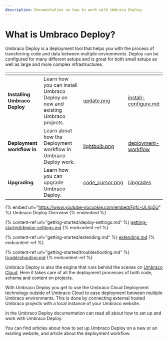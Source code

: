 ```yaml
---
description: Documentation on how to work with Umbraco Deploy.
---
```


# What is Umbraco Deploy?

Umbraco Deploy is a deployment tool that helps you with the process of transferring code and data between multiple environments. Deploy can be configured for many different setups and is great for both small setups as well as large and more complex infrastructures.

<table data-view="cards"><thead><tr><th></th><th></th><th data-hidden data-card-cover data-type="files"></th><th data-hidden data-card-target data-type="content-ref"></th></tr></thead><tbody><tr><td><strong>Installing Umbraco Deploy</strong></td><td>Learn how you can install Umbraco Deploy on new and existing Umbraco projects.</td><td><a href="../../11/umbraco-deploy/.gitbook/assets/update.png">update.png</a></td><td><a href="./installation/install-configure.md">install-configure.md</a></td></tr><tr><td><strong>Deployment workflow in</strong></td><td>Learn about how the Deployment workflow in Umbraco Deploy work.</td><td><a href="../../11/umbraco-deploy/.gitbook/assets/lightbulb.png">lightbulb.png</a></td><td><a href="deployment-workflow/">deployment-workflow</a></td></tr><tr><td><strong>Upgrading</strong></td><td>Learn how you can upgrade Umbraco Deploy.</td><td><a href="../../11/umbraco-deploy/.gitbook/assets/code_cursor.png">code_cursor.png</a></td><td><a href="upgrades/README.md">Upgrades</a></td></tr></tbody></table>

{% embed url="https://www.youtube-nocookie.com/embed/Fqfc-UL4q5U" %}
Umbraco Deploy Overview
{% endembed %}

{% content-ref url="getting-started/deploy-settings.md" %}
[getting-started/deploy-settings.md](getting-started/deploy-settings.md)
{% endcontent-ref %}

{% content-ref url="getting-started/extending.md" %}
[extending.md](getting-started/extending.md)
{% endcontent-ref %}

{% content-ref url="getting-started/troubleshooting.md" %}
[troubleshooting.md](getting-started/troubleshooting.md)
{% endcontent-ref %}

Umbraco Deploy is also the engine that runs behind the scenes on [Umbraco Cloud](https://docs.umbraco.com/umbraco-cloud/). Here it takes care of all the deployment processes of both code, schema and content on projects.

With Umbraco Deploy you get to use the Umbraco Cloud Deployment technology outside of Umbraco Cloud to ease deployment between multiple Umbraco environments. This is done by connecting external hosted Umbraco projects with a local instance of your Umbraco website.

In the Umbraco Deploy documentation can read all about how to set up and work with Umbraco Deploy.

You can find articles about how to set up Umbraco Deploy on a new or an existing website, and article about the deployment workflow.
